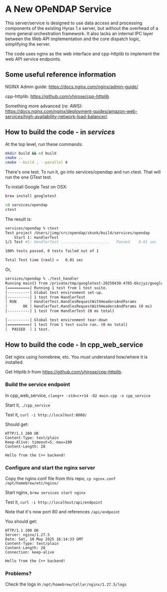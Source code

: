 
# A New OPeNDAP Service 
This server/service is designed to use data access and processing
components of the existing Hyrax 1.x server, but without the overhead
of a more general orchestration framework. It also lacks an internal IPC layer
between the Web API implementation and the core dispatch logic, simplifying 
the server.

The code uses nginx as the web interface and cpp-httplib to implement the
web API service endpoints.

## Some useful reference information

NGINX Admin guide: https://docs.nginx.com/nginx/admin-guide/

cpp-httplib: https://github.com/yhirose/cpp-httplib

Something more advanced (re: AWS): https://docs.nginx.com/nginx/deployment-guides/amazon-web-services/high-availability-network-load-balancer/.

## How to build the code - in _services_

At the top level, run these commands:
```bash
mkdir build && cd build
cmake ..
cmake --build . --parallel 4
```

There's one test. To run it, go into services/opendap and run ctest. That will
run the one GTest test.

To install Google Test on OSX:
```bash
brew install googletest
```

```bash
cd services/opendap
ctest
```

The result is:
```bash
services/opendap % ctest
Test project /Users/jimg/src/opendap/skunk/build/services/opendap
    Start 1: HandlerTest
1/1 Test #1: HandlerTest ......................   Passed    0.01 sec

100% tests passed, 0 tests failed out of 1

Total Test time (real) =   0.01 sec
```

Or,
```bash
services/opendap % ./test_handler 
Running main() from /private/tmp/googletest-20250430-4705-6kzjyz/googletest-1.17.0/googletest/src/gtest_main.cc
[==========] Running 1 test from 1 test suite.
[----------] Global test environment set-up.
[----------] 1 test from HandlerTest
[ RUN      ] HandlerTest.HandlesRequestWithHeadersAndParams
[       OK ] HandlerTest.HandlesRequestWithHeadersAndParams (0 ms)
[----------] 1 test from HandlerTest (0 ms total)

[----------] Global test environment tear-down
[==========] 1 test from 1 test suite ran. (0 ms total)
[  PASSED  ] 1 test.
```

## How to build the code - In cpp_web_service

Get nginx using homebrew, etc. You must understand how/where it is
installed. 

Get httplib.h from https://github.com/yhirose/cpp-httplib.

### Build the service endpoint

In cpp_web_service, `clang++ -std=c++14 -O2 main.cpp -o cpp_service`

Start it, `./cpp_service`

Test it, `curl -i http://localhost:8080/`

Should get:
```
HTTP/1.1 200 OK
Content-Type: text/plain
Keep-Alive: timeout=5, max=100
Content-Length: 28

Hello from the C++ backend!
```

### Configure and start the nginx server

Copy the nginx.conf file from this repo, `cp nginx.conf
/opt/homebrew/etc/nginx/`

Start nginx, `brew services start nginx`

Test it, `curl -i http://localhost/api/endpoint`

Note that it's now port 80 and references `/api/endpoint`

You should get:
```
HTTP/1.1 200 OK
Server: nginx/1.27.5
Date: Sat, 10 May 2025 16:14:33 GMT
Content-Type: text/plain
Content-Length: 28
Connection: keep-alive

Hello from the C++ backend!
```

### Problems?
Check the logs in `/opt/homebrew/Cellar/nginx/1.27.5/logs`


